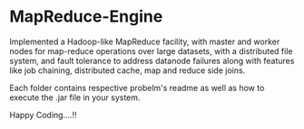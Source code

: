 # MapReduce-Engine
Implemented a Hadoop-like MapReduce facility, with master and worker nodes for map-reduce operations over large datasets, with a distributed file system, and fault tolerance to address datanode failures along with features like job chaining, distributed cache, map and reduce side joins.

Each folder contains respective probelm's readme as well as how to execute the .jar file in your system.

Happy Coding....!!
